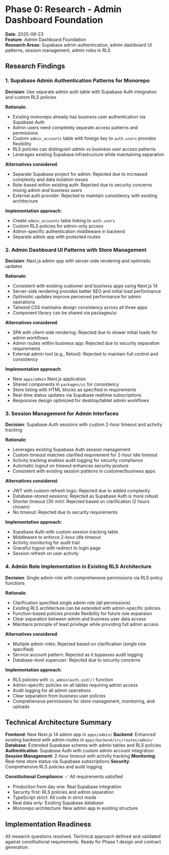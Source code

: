 # Phase 0: Research - Admin Dashboard Foundation

**Date**: 2025-09-23  
**Feature**: Admin Dashboard Foundation  
**Research Areas**: Supabase admin authentication, admin dashboard UI patterns,
session management, admin roles in RLS

## Research Findings

### 1. Supabase Admin Authentication Patterns for Monorepo

**Decision**: Use separate admin auth table with Supabase Auth integration and
custom RLS policies

**Rationale**:

- Existing monorepo already has business user authentication via Supabase Auth
- Admin users need completely separate access patterns and permissions
- Custom `admin_accounts` table with foreign key to `auth.users` provides
  flexibility
- RLS policies can distinguish admin vs business user access patterns
- Leverages existing Supabase infrastructure while maintaining separation

**Alternatives considered**:

- Separate Supabase project for admin: Rejected due to increased complexity and
  data isolation issues
- Role-based within existing auth: Rejected due to security concerns mixing
  admin and business users
- External auth provider: Rejected to maintain consistency with existing
  architecture

**Implementation approach**:

- Create `admin_accounts` table linking to `auth.users`
- Custom RLS policies for admin-only access
- Admin-specific authentication middleware in backend
- Separate admin app with protected routes

### 2. Admin Dashboard UI Patterns with Store Management

**Decision**: Next.js admin app with server-side rendering and optimistic
updates

**Rationale**:

- Consistent with existing customer and business apps using Next.js 14
- Server-side rendering provides better SEO and initial load performance
- Optimistic updates improve perceived performance for admin operations
- Tailwind CSS maintains design consistency across all three apps
- Component library can be shared via packages/ui

**Alternatives considered**:

- SPA with client-side rendering: Rejected due to slower initial loads for admin
  workflows
- Admin routes within business app: Rejected due to security separation
  requirements
- External admin tool (e.g., Retool): Rejected to maintain full control and
  consistency

**Implementation approach**:

- New `apps/admin` Next.js application
- Shared components in `packages/ui` for consistency
- Store listing with HTML blocks as specified in requirements
- Real-time status updates via Supabase realtime subscriptions
- Responsive design optimized for desktop/tablet admin workflows

### 3. Session Management for Admin Interfaces

**Decision**: Supabase Auth sessions with custom 2-hour timeout and activity
tracking

**Rationale**:

- Leverages existing Supabase Auth session management
- Custom timeout matches clarified requirement for 2-hour idle timeout
- Activity tracking enables audit logging for security compliance
- Automatic logout on timeout enhances security posture
- Consistent with existing session patterns in customer/business apps

**Alternatives considered**:

- JWT with custom refresh logic: Rejected due to added complexity
- Database-stored sessions: Rejected as Supabase Auth is more robust
- Shorter timeout (30 min): Rejected based on clarification (2 hours chosen)
- No timeout: Rejected due to security requirements

**Implementation approach**:

- Supabase Auth with custom session tracking table
- Middleware to enforce 2-hour idle timeout
- Activity monitoring for audit trail
- Graceful logout with redirect to login page
- Session refresh on user activity

### 4. Admin Role Implementation in Existing RLS Architecture

**Decision**: Single admin role with comprehensive permissions via RLS policy
functions

**Rationale**:

- Clarification specified single admin role (all permissions)
- Existing RLS architecture can be extended with admin-specific policies
- Function-based policies provide flexibility for future role expansion
- Clear separation between admin and business user data access
- Maintains principle of least privilege while providing full admin access

**Alternatives considered**:

- Multiple admin roles: Rejected based on clarification (single role specified)
- Service account pattern: Rejected as it bypasses audit logging
- Database-level superuser: Rejected due to security concerns

**Implementation approach**:

- RLS policies with `is_admin(auth.uid())` function
- Admin-specific policies on all tables requiring admin access
- Audit logging for all admin operations
- Clear separation from business user policies
- Comprehensive permissions for store management, monitoring, and uploads

## Technical Architecture Summary

**Frontend**: New Next.js 14 admin app in `apps/admin/` **Backend**: Enhanced
existing backend with admin routes in `apps/backend/src/routes/admin/`
**Database**: Extended Supabase schema with admin tables and RLS policies
**Authentication**: Supabase Auth with custom admin account integration
**Session Management**: 2-hour timeout with activity tracking **Monitoring**:
Real-time store status via Supabase subscriptions **Security**: Comprehensive
RLS policies and audit logging

**Constitutional Compliance**: ✅ All requirements satisfied

- Production from day one: Real Supabase integration
- Security first: RLS policies and admin separation
- TypeScript strict: All code in strict mode
- Real data only: Existing Supabase database
- Monorepo architecture: New admin app in existing structure

## Implementation Readiness

All research questions resolved. Technical approach defined and validated
against constitutional requirements. Ready for Phase 1 design and contract
generation.
